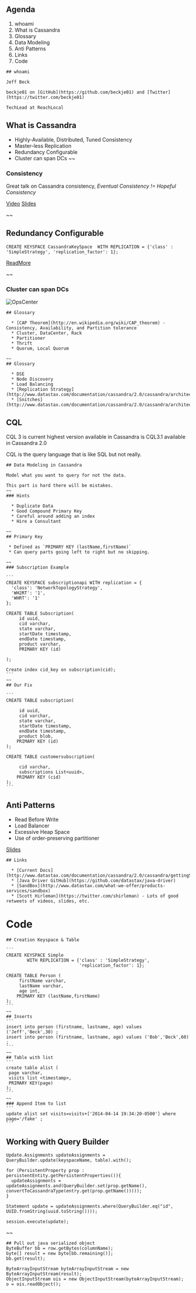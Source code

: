 ## Agenda

1. whoami
1. What is Cassandra
1. Glossary
1. Data Modeling
1. Anti Patterns
1. Links
1. Code

~~~~
## whoami

Jeff Beck

beckje01 on [GitHub](https://github.com/beckje01) and [Twitter](https://twitter.com/beckje01)

TechLead at ReachLocal

~~~~
## What is Cassandra

  * Highly-Available, Distributed, Tuned Consistency
  * Master-less Replication
  * Redundancy Configurable
  * Cluster can span DCs
~~
### Consistency

Great talk on Cassandra consistency, _Eventual Consistency != Hopeful Consistency_

[Video](http://www.youtube.com/watch?v=A6qzx_HE3EU)
[Slides](http://www.slideshare.net/planetcassandra/c-summit-2013-eventual-consistency-hopeful-consistency-by-christos-kalantzis)

~~
## Redundancy Configurable

```
CREATE KEYSPACE CassandraKeySpace  WITH REPLICATION = {'class' : 'SimpleStrategy', 'replication_factor': 1};
```
[ReadMore](http://www.datastax.com/documentation/cassandra/2.0/cassandra/architecture/architectureDataDistributeReplication_c.html)

~~
### Cluster can span DCs
![OpsCenter](images/DataStax_OpsCenter.png)

~~~~
## Glossary

  * [CAP Theorem](http://en.wikipedia.org/wiki/CAP_theorem) - Consistency, Availability, and Partition tolerance
  * Cluster, DataCenter, Rack
  * Partitioner
  * Thrift
  * Quorum, Local Quorum

~~
## Glossary

  * DSE
  * Node Discovery
  * Load Balancing
  * [Replication Strategy](http://www.datastax.com/documentation/cassandra/2.0/cassandra/architecture/architectureDataDistributeReplication_c.html)
  * [Snitches](http://www.datastax.com/documentation/cassandra/2.0/cassandra/architecture/architectureSnitchesAbout_c.html)

~~~~
## CQL

CQL 3 is current highest version available in Cassandra is CQL3.1 available in Cassandra 2.0

CQL is the query language that is like SQL but not really.

~~~~
## Data Modeling in Cassandra

Model what you want to query for not the data.

This part is hard there will be mistakes.
~~
### Hints

  * Duplicate Data
  * Good Compound Primary Key
  * Careful around adding an index
  * Hire a Consultant

~~
## Primary Key

 * Defined as `PRIMARY KEY (lastName,firstName)`
 * Can query parts going left to right but no skipping.

~~
### Subscription Example  

```
CREATE KEYSPACE subscriptionapi WITH replication = {
  'class': 'NetworkTopologyStrategy',
  'WH2RT': '1',
  'WHRT': '1'
};

CREATE TABLE Subscription(
     id uuid,
     cid varchar,
     state varchar,
     startDate timestamp,
     endDate timestamp,
     product varchar,
     PRIMARY KEY (id)

);

Create index cid_key on subscription(cid);
```
~~
## Our Fix

```
CREATE TABLE subscription(

     id uuid,
     cid varchar,
     state varchar,
     startDate timestamp,
     endDate timestamp,
     product blob,
    PRIMARY KEY (id)
);

CREATE TABLE customersubscription(

     cid varchar,
     subscriptions List<uuid>,
    PRIMARY KEY (cid)
);
```
~~~~
## Anti Patterns

  * Read Before Write
  * Load Balancer
  * Excessive Heap Space
  * Use of order-preserving partitioner

[Slides](http://www.slideshare.net/mattdennis/strangeloop-2012-apache-cassandra-anti-patterns)

~~~~
## Links

  * [Current Docs](http://www.datastax.com/documentation/cassandra/2.0/cassandra/gettingStartedCassandraIntro.html)
  * [Java Driver GitHub](https://github.com/datastax/java-driver)
  * [SandBox](http://www.datastax.com/what-we-offer/products-services/sandbox)
  * [Scott Hirleman](https://twitter.com/shirleman) - Lots of good retweets of videos, slides, etc.

~~~~
# Code

~~~~
## Creation Keyspace & Table

```
CREATE KEYSPACE Simple
        WITH REPLICATION = {'class' : 'SimpleStrategy',
                            'replication_factor': 1};

CREATE TABLE Person (
     firstName varchar,
     lastName varchar,
     age int,
    PRIMARY KEY (lastName,firstName)
);
```
~~
## Inserts
```
insert into person (firstname, lastname, age) values ('Jeff','Beck',30) ;
insert into person (firstname, lastname, age) values ('Bob','Beck',60) ;
```
~~
## Table with list
```
create table alist (
 page varchar,
 visits list <timestamp>,
 PRIMARY KEY(page)
);
```
~~
### Append Item to list
```
update alist set visits=visits+['2014-04-14 19:34:20-0500'] where page='/fake' ;
```
~~~~
## Working with Query Builder
```
Update.Assignments updateAssignments = QueryBuilder.update(keyspaceName, table).with();

for (PersistentProperty prop : persistentEntity.getPersistentProperties()){
  updateAssignments = updateAssignments.and(QueryBuilder.set(prop.getName(), convertToCassandraType(entry.get(prop.getName()))));
}

Statement update = updateAssignments.where(QueryBuilder.eq("id", UUID.fromString(uuid.toString())));

session.execute(update);
```
~~
```
## Pull out java serialized object
ByteBuffer bb = row.getBytes(columnName);
byte[] result = new byte[bb.remaining()];
bb.get(result);

ByteArrayInputStream byteArrayInputStream = new ByteArrayInputStream(result);
ObjectInputStream ois = new ObjectInputStream(byteArrayInputStream);
o = ois.readObject();  
```
